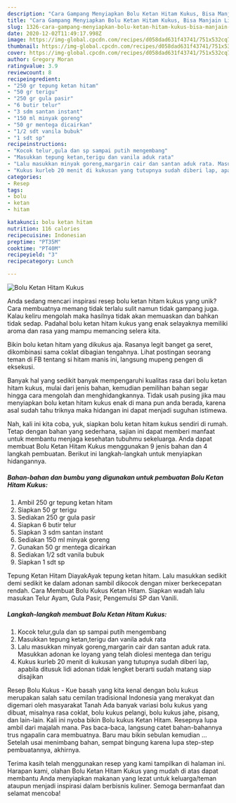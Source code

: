 ```yaml
---
description: "Cara Gampang Menyiapkan Bolu Ketan Hitam Kukus, Bisa Manjain Lidah"
title: "Cara Gampang Menyiapkan Bolu Ketan Hitam Kukus, Bisa Manjain Lidah"
slug: 1326-cara-gampang-menyiapkan-bolu-ketan-hitam-kukus-bisa-manjain-lidah
date: 2020-12-02T11:49:17.998Z
image: https://img-global.cpcdn.com/recipes/d058dad631f43741/751x532cq70/bolu-ketan-hitam-kukus-foto-resep-utama.jpg
thumbnail: https://img-global.cpcdn.com/recipes/d058dad631f43741/751x532cq70/bolu-ketan-hitam-kukus-foto-resep-utama.jpg
cover: https://img-global.cpcdn.com/recipes/d058dad631f43741/751x532cq70/bolu-ketan-hitam-kukus-foto-resep-utama.jpg
author: Gregory Moran
ratingvalue: 3.9
reviewcount: 8
recipeingredient:
- "250 gr tepung ketan hitam"
- "50 gr terigu"
- "250 gr gula pasir"
- "6 butir telur"
- "3 sdm santan instant"
- "150 ml minyak goreng"
- "50 gr mentega dicairkan"
- "1/2 sdt vanila bubuk"
- "1 sdt sp"
recipeinstructions:
- "Kocok telur,gula dan sp sampai putih mengembang"
- "Masukkan tepung ketan,terigu dan vanila aduk rata"
- "Lalu masukkan minyak goreng,margarin cair dan santan aduk rata. Masukkan adonan ke loyang yang telah diolesi mentega dan terigu"
- "Kukus kurleb 20 menit di kukusan yang tutupnya sudah diberi lap, apabila ditusuk lidi adonan tidak lengket berarti sudah matang siap disajikan"
categories:
- Resep
tags:
- bolu
- ketan
- hitam

katakunci: bolu ketan hitam 
nutrition: 116 calories
recipecuisine: Indonesian
preptime: "PT35M"
cooktime: "PT40M"
recipeyield: "3"
recipecategory: Lunch

---
```



![Bolu Ketan Hitam Kukus](https://img-global.cpcdn.com/recipes/d058dad631f43741/751x532cq70/bolu-ketan-hitam-kukus-foto-resep-utama.jpg)

Anda sedang mencari inspirasi resep bolu ketan hitam kukus yang unik? Cara membuatnya memang tidak terlalu sulit namun tidak gampang juga. Kalau keliru mengolah maka hasilnya tidak akan memuaskan dan bahkan tidak sedap. Padahal bolu ketan hitam kukus yang enak selayaknya memiliki aroma dan rasa yang mampu memancing selera kita.

Bikin bolu ketan hitam yang dikukus aja. Rasanya legit banget ga seret, dikombinasi sama coklat dibagian tengahnya. Lihat postingan seorang teman di FB tentang si hitam manis ini, langsung mupeng pengen di eksekusi.

Banyak hal yang sedikit banyak mempengaruhi kualitas rasa dari bolu ketan hitam kukus, mulai dari jenis bahan, kemudian pemilihan bahan segar hingga cara mengolah dan menghidangkannya. Tidak usah pusing jika mau menyiapkan bolu ketan hitam kukus enak di mana pun anda berada, karena asal sudah tahu triknya maka hidangan ini dapat menjadi suguhan istimewa.


Nah, kali ini kita coba, yuk, siapkan bolu ketan hitam kukus sendiri di rumah. Tetap dengan bahan yang sederhana, sajian ini dapat memberi manfaat untuk membantu menjaga kesehatan tubuhmu sekeluarga. Anda dapat membuat Bolu Ketan Hitam Kukus menggunakan 9 jenis bahan dan 4 langkah pembuatan. Berikut ini langkah-langkah untuk menyiapkan hidangannya.

<!--inarticleads1-->

##### Bahan-bahan dan bumbu yang digunakan untuk pembuatan Bolu Ketan Hitam Kukus:

1. Ambil 250 gr tepung ketan hitam
1. Siapkan 50 gr terigu
1. Sediakan 250 gr gula pasir
1. Siapkan 6 butir telur
1. Siapkan 3 sdm santan instant
1. Sediakan 150 ml minyak goreng
1. Gunakan 50 gr mentega dicairkan
1. Sediakan 1/2 sdt vanila bubuk
1. Siapkan 1 sdt sp


Tepung Ketan Hitam DiayakAyak tepung ketan hitam. Lalu masukkan sedikit demi sedikit ke dalam adonan sambil dikocok dengan mixer berkecepatan rendah. Cara Membuat Bolu Kukus Ketan Hitam. Siapkan wadah lalu masukan Telur Ayam, Gula Pasir, Pengemulsi SP dan Vanili. 

<!--inarticleads2-->

##### Langkah-langkah membuat Bolu Ketan Hitam Kukus:

1. Kocok telur,gula dan sp sampai putih mengembang
1. Masukkan tepung ketan,terigu dan vanila aduk rata
1. Lalu masukkan minyak goreng,margarin cair dan santan aduk rata. Masukkan adonan ke loyang yang telah diolesi mentega dan terigu
1. Kukus kurleb 20 menit di kukusan yang tutupnya sudah diberi lap, apabila ditusuk lidi adonan tidak lengket berarti sudah matang siap disajikan


Resep Bolu Kukus - Kue basah yang kita kenal dengan bolu kukus merupakan salah satu cemilan tradisional Indonesia yang merakyat dan digemari oleh masyarakat Tanah Ada banyak variasi bolu kukus yang dibuat, misalnya rasa coklat, bolu kukus pelangi, bolu kukus jahe, pisang, dan lain-lain. Kali ini nyoba bikin Bolu kukus Ketan Hitam. Resepnya lupa ambil dari majalah mana. Pas baca-baca, langsung catet bahan-bahannya trus ngapalin cara membuatnya. Baru mau bikin sebulan kemudian … Setelah usai menimbang bahan, sempat bingung karena lupa step-step pembuatannya, akhirnya. 

Terima kasih telah menggunakan resep yang kami tampilkan di halaman ini. Harapan kami, olahan Bolu Ketan Hitam Kukus yang mudah di atas dapat membantu Anda menyiapkan makanan yang lezat untuk keluarga/teman ataupun menjadi inspirasi dalam berbisnis kuliner. Semoga bermanfaat dan selamat mencoba!
